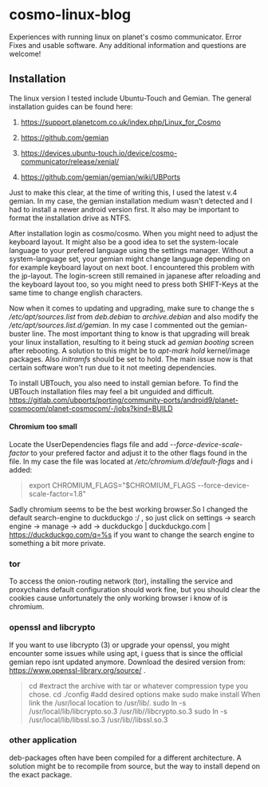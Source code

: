 # cosmo-linux-blog
Experiences with running linux on planet's cosmo communicator. Error Fixes and usable software.
Any additional information and questions are welcome!

## Installation
The linux version I tested include Ubuntu-Touch and Gemian.
The general installation guides can be found here:
1. https://support.planetcom.co.uk/index.php/Linux_for_Cosmo
2. https://github.com/gemian

1. https://devices.ubuntu-touch.io/device/cosmo-communicator/release/xenial/
2. https://github.com/gemian/gemian/wiki/UBPorts

Just to make this clear, at the time of writing this, I used the latest v.4 gemian.
In my case, the gemian installation medium wasn't detected and I had to install a newer android version first.
It also may be important to format the installation drive as NTFS.

After installation login as cosmo/cosmo. When you might need to adjust the keyboard layout.
It might also be a good idea to set the system-locale language to your prefered language using the settings manager.
Without a system-language set, your gemian might change language depending on for example keyboard layout on next boot.
I encountered this problem with the jp-layout. The login-screen still remained in japanese after reloading
and the keyboard layout too, so you might need to press both SHIFT-Keys at the same time to change english characters.

Now when it comes to updating and upgrading, make sure to change the s */etc/apt/sources.list*
from *deb.debian* to *archive.debian* and also modify the */etc/apt/sources.list.d/gemian*.
In my case I commented out the gemian-buster line.
The most important thing to know is that upgrading will break your linux installation,
resulting to it being stuck ad *gemian booting* screen after rebooting.
A solution to this might be to *apt-mark hold* kernel/image packages.
Also *initramfs* should be set to hold. The main issue now is that certain software won't run due to it not meeting dependencies.

To install UBTouch, you also need to install gemian before.
To find the UBTouch installation files may feel a bit unguided and difficult.
https://gitlab.com/ubports/porting/community-ports/android9/planet-cosmocom/planet-cosmocom/-/jobs?kind=BUILD




#### Chromium too small
Locate the UserDependencies flags file and add *--force-device-scale-factor* to your prefered factor and adjust it to the other flags found in the file.
In my case the file was located at */etc/chromium.d/default-flags* and i added:
> export CHROMIUM_FLAGS="$CHROMIUM_FLAGS --force-device-scale-factor=1.8"

Sadly chromium seems to be the best working browser.So I changed the default search-engine to duckduckgo :/ , so
just click on settings -> search engine -> manage -> add -> duckduckgo | duckduckgo.com | https://duckduckgo.com/q=%s
if you want to change the search engine to something a bit more private.

### tor
To access the onion-routing network (tor), installing the service and proxychains default configuration should work fine,
but you should clear the cookies cause unfortunately the only working browser i know of is chromium.

### openssl and libcrypto
If you want to use libcrypto (3) or upgrade your openssl, you might encounter some issues while using apt,
i guess that is since the official gemian repo isnt updated anymore.
Download the desired version from: https://www.openssl-library.org/source/ .
>cd <FILE-LOCATION>
>#extract the archive with tar or whatever compression type you chose.
>cd <EXTRACTED-FOLDER>
>./config #add desired options
>make
>sudo make install
When link the /usr/local location to /usr/lib/<architecture>.
>sudo ln -s /usr/local/lib/libcrypto.so.3 /usr/lib/<architecture>/libcrypto.so.3
>sudo ln -s /usr/local/lib/libssl.so.3 /usr/lib/<architecture>/libssl.so.3


### other application
deb-packages often have been compiled for a different architecture.
A solution might be to recompile from source, but the way to install depend on the exact package. 














